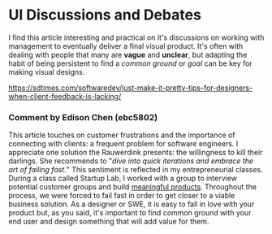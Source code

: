 
# UI Discussions and Debates

I find this article interesting and practical on it's discussions on working with management to eventually deliver a final visual product. It's often with dealing with people that many are **vague** and **unclear**, but adapting the habit of being persistent to find a *common ground* or *goal* can be key for making visual designs.

https://sdtimes.com/softwaredev/just-make-it-pretty-tips-for-designers-when-client-feedback-is-lacking/

### Comment by Edison Chen (ebc5802)
This article touches on customer frustrations and the importance of connecting with clients: a frequent problem for software engineers. I appreciate one solution the Rauwerdink presents: the willingness to kill their darlings. She recommends to "*dive into quick iterations and embrace the art of failing fast.*" This sentiment is reflected in my entrepreneurial classes. During a class called Startup Lab, I worked with a group to interview potential customer groups and build [meaningful products](https://docs.google.com/presentation/d/1ZxnyRM0TFbSkoJMUmIBL2E-R55OH03OrFq1qqiJAMg0/edit?usp=sharing). Throughout the process, we were forced to fail fast in order to get closer to a viable business solution. As a designer or SWE, it is easy to fall in love with your product but, as you said, it's important to find common ground with your end user and design something that will add value for them.